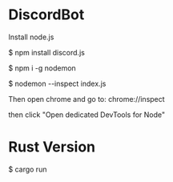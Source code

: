 # DiscordBot

Install node.js

$ npm install discord.js

$ npm i -g nodemon

$ nodemon --inspect index.js

Then open chrome and go to: chrome://inspect

then click "Open dedicated DevTools for Node"


# Rust Version

$ cargo run
